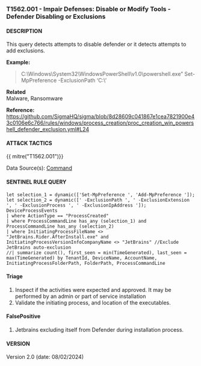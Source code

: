 ### T1562.001 - Impair Defenses: Disable or Modify Tools - Defender Disabling or Exclusions

#### DESCRIPTION

This query detects attempts to disable defender or it detects attempts to add exclusions.

**Example:**

> C:\\Windows\\System32\\WindowsPowerShell\\v1.0\\powershell.exe” Set-MpPreference -ExclusionPath ‘C:\\’

**Related**\
Malware, Ransomware

**Reference:**\
https://github.com/SigmaHQ/sigma/blob/8d28609c041867e1cea7821900e43c0106e6c766/rules/windows/process_creation/proc_creation_win_powershell_defender_exclusion.yml#L24

#### ATT&CK TACTICS    <br />

{{ mitre("T1562.001")}}

Data Source(s): [Command](https://attack.mitre.org/datasources/DS001/)

#### SENTINEL RULE QUERY   <br />

```
let selection_1 = dynamic(['Set-MpPreference ', 'Add-MpPreference ']);
let selection_2 = dynamic([' -ExclusionPath ', ' -ExclusionExtension ', ' -ExclusionProcess ', ' -ExclusionIpAddress ']);
DeviceProcessEvents
| where ActionType == "ProcessCreated"
| where ProcessCommandLine has_any (selection_1) and ProcessCommandLine has_any (selection_2)
| where InitiatingProcessFileName <> "JetBrains.Rider.AfterInstall.exe" and InitiatingProcessVersionInfoCompanyName <> "JetBrains" //Exclude JetBrains auto-exclusion
//| summarize count(), first_seen = min(TimeGenerated), last_seen = max(TimeGenerated) by TenantId, DeviceName, AccountName, InitiatingProcessFolderPath, FolderPath, ProcessCommandLine 
```

#### Triage   <br />

1. Inspect if the activities were expected and approved. It may be performed by an admin or part of service installation
1. Validate the initiating process, and location of the executables.

#### FalsePositive<br />

1. Jetbrains excluding itself from Defender during installation process.

#### VERSION  <br />

Version 2.0 (date: 08/02/2024)

